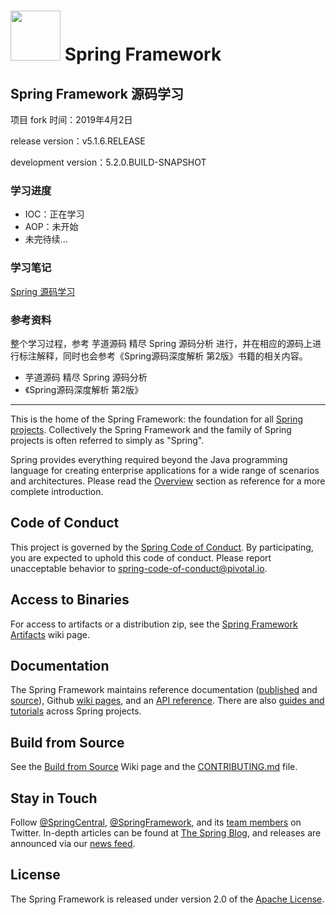 # <img src="src/docs/asciidoc/images/spring-framework.png" width="80" height="80"> Spring Framework

## Spring Framework 源码学习

项目 fork 时间：2019年4月2日

release version：v5.1.6.RELEASE

development version：5.2.0.BUILD-SNAPSHOT

### 学习进度

- IOC：正在学习
- AOP：未开始
- 未完待续...

### 学习笔记

[Spring 源码学习](source_docs)


### 参考资料

整个学习过程，参考 芋道源码 精尽 Spring 源码分析 进行，并在相应的源码上进行标注解释，同时也会参考《Spring源码深度解析 第2版》书籍的相关内容。

- 芋道源码 精尽 Spring 源码分析 
- 《Spring源码深度解析 第2版》

------


This is the home of the Spring Framework: the foundation for all [Spring projects](https://spring.io/projects). Collectively the Spring Framework and the family of Spring projects is often referred to simply as "Spring". 

Spring provides everything required beyond the Java programming language for creating enterprise applications for a wide range of scenarios and architectures. Please read the [Overview](https://docs.spring.io/spring/docs/current/spring-framework-reference/overview.html#spring-introduction) section as reference for a more complete introduction.

## Code of Conduct

This project is governed by the [Spring Code of Conduct](CODE_OF_CONDUCT.adoc). By participating, you are expected to uphold this code of conduct. Please report unacceptable behavior to spring-code-of-conduct@pivotal.io.

## Access to Binaries

For access to artifacts or a distribution zip, see the [Spring Framework Artifacts](https://github.com/spring-projects/spring-framework/wiki/Spring-Framework-Artifacts) wiki page.

## Documentation

The Spring Framework maintains reference documentation ([published](https://docs.spring.io/spring-framework/docs/current/spring-framework-reference/) and [source](src/docs/asciidoc)), Github [wiki pages](https://github.com/spring-projects/spring-framework/wiki), and an
[API reference](https://docs.spring.io/spring-framework/docs/current/javadoc-api/). There are also [guides and tutorials](https://spring.io/guides) across Spring projects.

## Build from Source

See the [Build from Source](https://github.com/spring-projects/spring-framework/wiki/Build-from-Source) Wiki page and the [CONTRIBUTING.md](CONTRIBUTING.md) file.

## Stay in Touch

Follow [@SpringCentral](https://twitter.com/springcentral), [@SpringFramework](https://twitter.com/springframework), and its [team members](https://twitter.com/springframework/lists/team/members) on Twitter. In-depth articles can be found at [The Spring Blog](https://spring.io/blog/), and releases are announced via our [news feed](https://spring.io/blog/category/news).

## License

The Spring Framework is released under version 2.0 of the [Apache License](https://www.apache.org/licenses/LICENSE-2.0).
